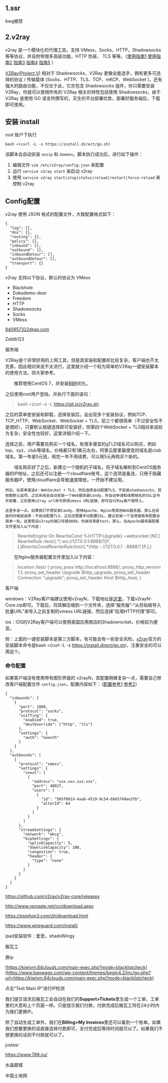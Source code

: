 

## 1.ssr

bwg被禁



## 2.v2ray

v2ray 是一个模块化的代理工具，支持 VMess，Socks，HTTP，Shadowsocks 等等协议，并且附带很多高级功能，HTTP 伪装， TLS 等等。（[使用指南1](https://acuario.xyz/delegate-v2ray-traffic-to-ss-or-ssr/) [使用指南2](http://blog.huangyuanlove.com/2019/05/29/ss%E3%80%81ssr%E5%92%8Cv2ray%E4%BB%A5%E5%8F%8Abbr/) [指南3](https://doubibackup.com/) [指南4](https://3nice.cc/2019/07/31/BlackTechnology/) [指南5](http://einverne.github.io/post/2018/01/v2ray.html) ）

[V2Ray(Project V)](https://umrhe.com/go/aHR0cHM6Ly93d3cudjJyYXkuY29tLw==) 相对于 Shadowsocks，V2Ray 更像全能选手，拥有更多可选择的协议 / 传输载体 (Socks、HTTP、TLS、TCP、mKCP、WebSocket )，还有强大的路由功能，不仅仅于此，它亦包含 Shadowsocks 组件，你只需要安装 V2Ray，你就可以使用所有的 V2Ray 相关的特性包括使用 Shadowsocks，由于 V2Ray 是使用 GO 语言所撰写的，天生的平台部署优势，部署好服务端后，下载即可使用。

## 安装 install

root 账户下执行

```
bash <(curl -L -s https://install.direct/go.sh)
```

该脚本会自动安装 `unzip` 和 `daemon`。脚本执行成功后，进行如下操作：

1. 编辑文件 `vim /etc/v2ray/config.json` 来配置
2. 运行 `service v2ray start` 来启动 v2ray
3. 使用 `service v2ray start|stop|status|reload|restart|force-reload` 来控制 v2ray



## Config配置

v2ray 使用 JSON 格式的配置文件，大致配置格式如下：

```
{
  "log": {},
  "dns": {},
  "routing": {},
  "policy": {},
  "inbound": {},
  "outbound": {},
  "inboundDetour": [],
  "outboundDetour": [],
  "transport": {}
}
```

v2ray 支持以下协议，默认的协议为 VMess

- Blackhole
- Dokodemo-door
- Freedom
- HTTP
- Shadowsocks
- Socks
- VMess







840957322@qq.com

Zxbtb123



服务端

V2Ray是个非常好用的上网工具，但是其安装和配置却比较复杂，客户端也不太完善，因此相对来说不太流行，这里就介绍一个较为简单的V2Ray一键安装脚本的使用方法，供大家参考。

　　推荐使用CentOS 7，并安装[BBR](https://www.williamlong.info/archives/5586.html)优化。

之后使用root用户登陆，并执行下面的语句：

> bash <(curl -s -L https://git.io/v2ray.sh)

之后的菜单是安装和卸载，选择安装后，会出现多个安装协议，例如TCP、TCP_HTTP、WebSocket、WebSocket + TLS，前三个都很简单（不过安全性不是很好），只要默认按键选择即可安装好，但第四个WebSocket + TLS相对来说较为复杂，安全性也较好，这里详细介绍一下。

选择之前，用户需要先购买一个域名，有很多便宜的gTLD域名可以购买，例如top、xyz、club等域名，价格都只有1美元左右，阿里云那里最便宜的域名是club域名，第一年是5元钱，用完一年不用续费，可以用5元再购买个新的。

　　域名购买好了之后，新建立一个随机的子域名，将子域名解析到CentOS服务器的IP地址，之后还可以注册一个cloudflare账号，这个选项是备选，只用于隐藏服务器IP，使用cloudflare会导致速度降低，一开始不建议用。

	然后，在菜单里选4：WebSocket + TLS，然后选择自动配置TLS，不安装shadowsocks，其他都默认选项，之后系统会自动安装一个Web服务器Candy，并自动申请和续期域名的SSL证书并部署，之后使用v2ray url命令获得vmess URL链接，即可在V2Ray客户端导入。
	
	这里多说一点，如果我们不想安装Candy，想用Apache、Nginx等其他Web服务器，那么在安装的时候就选择：不自动配置TLS，之后还需要手动配置SSL，建议安装一个宝塔面板来配置会简单一些。这里假设v2ray的端口号是8888，伪装目录是test，那么，在Apache服务器配置文件里加入以下内容：

> RewriteEngine On
> RewriteCond %{HTTP:Upgrade} =websocket [NC]
> RewriteRule /test/(.*)           ws://127.0.0.1:8888/$1 [P,L]
> RewriteCond %{HTTP:Upgrade} !=websocket [NC]
> RewriteRule /test/(.*)           http://127.0.0.1:8888/$1 [P,L]

　　在Nginx服务器配置文件里加入以下内容：

> location /test/ {
>     proxy_pass http://localhost:8888/;
>     proxy_http_version 1.1;
>     proxy_set_header Upgrade $http_upgrade;
>     proxy_set_header Connection "upgrade";
>     proxy_set_header Host $http_host;
> }







客户端

windows：V2Ray客户端建议使用v2rayN，下载地址是[这里](https://github.com/2dust/v2rayN/releases)，下载v2rayN-Core.zip即可。下载后，将其解压缩到一个文件夹，选择“服务器”-“从剪贴板导入批量URL”来导入之前复制的vmess URL链接，然后选择“启用HTTP代理”即可。

ios：iOS的V2Ray客户端可以使用美国应用商店的Shadowrocket，价格较为便宜。

附：上面的一键安装脚本是第三方脚本，有可能会有一些安全风险，[v2ray](https://www.v2ray.com/)官方的安装脚本命令是bash <(curl -L -s https://install.direct/go.sh)，注重安全的可以用这个。

### 命令配置

如果客户端没有使用带有图形界面的 v2rayN，其配置稍微复杂一点，需要自己修改客户端配置文件 `config.json`，配置内容如下：（[配置参考1](https://cao0507.github.io/2019/02/15/v2ray%E5%AE%9E%E7%8E%B0%E7%A7%91%E5%AD%A6%E4%B8%8A%E7%BD%91/) [参考2](http://einverne.github.io/post/2018/01/v2ray.html)）

```
{
  "inbounds": [
    {
      "port": 1080,
      "protocol": "socks",
      "sniffing": {
        "enabled": true,
        "destOverride": ["http", "tls"]
      },
      "settings": {
        "auth": "noauth"
      }
    }
  ],
  "outbounds": [
    {
      "protocol": "vmess",
      "settings": {
        "vnext": [
          {
            "address": "xxx.xxx.xxx.xxx",
            "port": 40827,
            "users": [
              {
                "id": "505f001d-4aa8-4519-9c54-6b65749ee3fb",
                "alterId": 64
              }
            ]
          }
        ]
      },
      "streamSettings": {
        "network": "mkcp",
        "kcpSettings": {
          "uplinkCapacity": 5,
          "downlinkCapacity": 100,
          "congestion": true,
          "header": {
            "type": "none"
          }
        }
      }
    }
  ]
}
```





<https://github.com/v2ray/v2ray-core/releases> 

http://www.vpngate.net/cn/download.aspx

https://psiphon3.com/zh/download.html

https://www.wireguard.com/install/





ipad安装软件：爱思，shadoWingy





搬瓦工

换ip

[https://kiwivm.64clouds.com/main-exec.php?mode=blacklistcheck](https://www.banwago.com/wp-content/themes/begin4.2/inc/go.php?url=https://kiwivm.64clouds.com/main-exec.php?mode=blacklistcheck) 

点击“Test Main IP”进行IP检测

我们提交请求后搬瓦工会自动在我们的**Support>Tickets**里生成一个工单，工单里的大意和上个页面一样。只是提示我们付款，付款完成后搬瓦工将在24小时内为我们更换IP。

除了自动生成工单外，我们在**Billing>My Invoices**里还可以看到一个账单。如果我们想要更换的话直接选择付款即可，支付完成后等待时间就可以了。如果我们不想更换的话则不付款就可以了。





justssr

<https://www.789.nu/> 

水晶郦城

中国土地网



